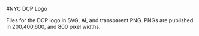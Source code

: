 #NYC DCP Logo

Files for the DCP logo in SVG, AI, and transparent PNG.  PNGs are published in 200,400,600, and 800 pixel widths.